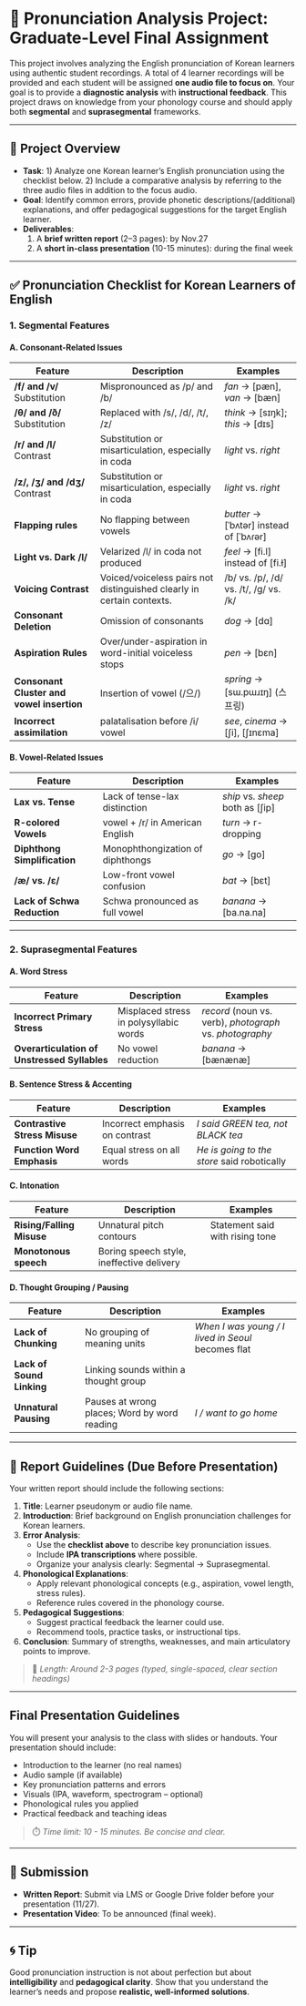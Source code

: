 # 🍃 Pronunciation Analysis Project: Graduate-Level Final Assignment

This project involves analyzing the English pronunciation of Korean learners using authentic student recordings. A total of 4 learner recordings will be provided and each student will be assigned **one audio file to focus on**. Your goal is to provide a **diagnostic analysis** with **instructional feedback**. This project draws on knowledge from your phonology course and should apply both **segmental** and **suprasegmental** frameworks.

---

## 🎯 Project Overview

- **Task**: 1) Analyze one Korean learner’s English pronunciation using the checklist below. 2) Include a comparative analysis by referring to the three audio files in addition to the focus audio.
- **Goal**: Identify common errors, provide phonetic descriptions/(additional) explanations, and offer pedagogical suggestions for the target English learner.
- **Deliverables**:
  1. A **brief written report** (2–3 pages): by Nov.27
  2. A **short in-class presentation** (10-15 minutes): during the final week

---

## ✅ Pronunciation Checklist for Korean Learners of English

### 1. Segmental Features

#### A. Consonant-Related Issues

| Feature | Description | Examples |
|--------|-------------|----------|
| **/f/ and /v/** Substitution | Mispronounced as /p/ and /b/ | *fan* → [pæn], *van* → [bæn] |
| **/θ/ and /ð/** Substitution | Replaced with /s/, /d/, /t/, /z/ | *think* → [sɪŋk]; *this* → [dɪs] |
| **/r/ and /l/** Contrast | Substitution or misarticulation, especially in coda | *light* vs. *right* |
| **/z/, /ʒ/ and /dʒ/** Contrast | Substitution or misarticulation, especially in coda | *light* vs. *right* |
| **Flapping rules** | No flapping between vowels | *butter* → [ˈbʌtər] instead of [ˈbʌɾər] |
| **Light vs. Dark /l/** | Velarized /l/ in coda not produced | *feel* → [fi.l] instead of [fi.ɫ] |
| **Voicing Contrast** | Voiced/voiceless pairs not distinguished clearly in certain contexts. | /b/ vs. /p/, /d/ vs. /t/, /g/ vs. /k/ |
| **Consonant Deletion** | Omission of consonants | *dog* → [dɑ] |
| **Aspiration Rules** | Over/under-aspiration in word-initial voiceless stops | *pen* → [bɛn] |
| **Consonant Cluster and vowel insertion** | Insertion of vowel (/으/) | *spring* → [sɯ.pɯɹɪŋ] (스프링) |
| **Incorrect assimilation**| palatalisation before /i/ vowel| *see*, *cinema* → [ʃi], [ʃɪnɛma]|

#### B. Vowel-Related Issues

| Feature | Description | Examples |
|--------|-------------|----------|
| **Lax vs. Tense** | Lack of tense-lax distinction | *ship* vs. *sheep* both as [ʃip] |
| **R-colored Vowels** | vowel + /r/ in American English | *turn* → r-dropping|
| **Diphthong Simplification** | Monophthongization of diphthongs | *go* → [go] |
| **/æ/ vs. /ɛ/** | Low-front vowel confusion | *bat* → [bɛt] |
| **Lack of Schwa Reduction** | Schwa pronounced as full vowel | *banana* → [ba.na.na] |

---

### 2. Suprasegmental Features

#### A. Word Stress

| Feature | Description | Examples |
|--------|-------------|----------|
| **Incorrect Primary Stress** | Misplaced stress in polysyllabic words | *record* (noun vs. verb), *photograph* vs. *photography* |
| **Overarticulation of Unstressed Syllables** | No vowel reduction | *banana* → [bænænæ] |

#### B. Sentence Stress & Accenting

| Feature | Description | Examples |
|--------|-------------|----------|
| **Contrastive Stress Misuse** | Incorrect emphasis on contrast | *I said GREEN tea, not BLACK tea* |
| **Function Word Emphasis** | Equal stress on all words | *He is going to the store* said robotically |

#### C. Intonation

| Feature | Description | Examples |
|--------|-------------|----------|
| **Rising/Falling Misuse** | Unnatural pitch contours | Statement said with rising tone |
| **Monotonous speech** | Boring speech style, ineffective delivery |  |


#### D. Thought Grouping / Pausing

| Feature | Description | Examples |
|--------|-------------|----------|
| **Lack of Chunking** | No grouping of meaning units | *When I was young / I lived in Seoul* becomes flat |
| **Lack of Sound Linking** | Linking sounds within a thought group | |
| **Unnatural Pausing** | Pauses at wrong places; Word by word reading | *I / want to go home* |

---

## 📝 Report Guidelines (Due Before Presentation)

Your written report should include the following sections:

1. **Title**: Learner pseudonym or audio file name.
2. **Introduction**: Brief background on English pronunciation challenges for Korean learners.
3. **Error Analysis**:
   - Use the **checklist above** to describe key pronunciation issues.
   - Include **IPA transcriptions** where possible.
   - Organize your analysis clearly: Segmental → Suprasegmental.
4. **Phonological Explanations**:
   - Apply relevant phonological concepts (e.g., aspiration, vowel length, stress rules).
   - Reference rules covered in the phonology course.
5. **Pedagogical Suggestions**:
   - Suggest practical feedback the learner could use.
   - Recommend tools, practice tasks, or instructional tips.
6. **Conclusion**: Summary of strengths, weaknesses, and main articulatory points to improve.

> 📌 *Length: Around 2-3 pages (typed, single-spaced, clear section headings)*

---

## Final Presentation Guidelines

You will present your analysis to the class with slides or handouts. Your presentation should include:

- Introduction to the learner (no real names)
- Audio sample (if available)
- Key pronunciation patterns and errors
- Visuals (IPA, waveform, spectrogram – optional)
- Phonological rules you applied
- Practical feedback and teaching ideas

> ⏱️ *Time limit: 10 - 15 minutes. Be concise and clear.*

---

## 🧾 Submission

- **Written Report**: Submit via LMS or Google Drive folder before your presentation (11/27).
- **Presentation Video**: To be announced (final week).


---

## 🌀 Tip

Good pronunciation instruction is not about perfection but about **intelligibility** and **pedagogical clarity**. Show that you understand the learner’s needs and propose **realistic, well-informed solutions**.

